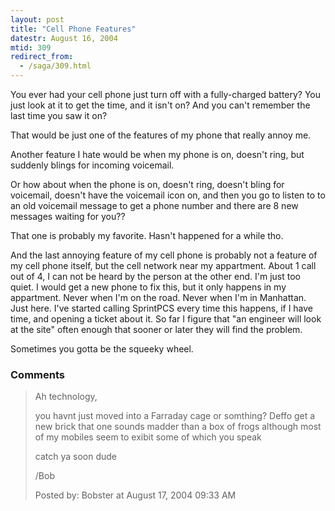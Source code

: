 ```yaml
---
layout: post
title: "Cell Phone Features"
datestr: August 16, 2004
mtid: 309
redirect_from:
  - /saga/309.html
---
```


You ever had your cell phone just turn off with a fully-charged battery?  You just look at it to get the time, and it isn't on? And you can't remember the last time you saw it on?

That would be just one of the features of my phone that really annoy me.

Another feature I hate would be when my phone is on, doesn't ring, but suddenly blings for incoming voicemail.

Or how about when the phone is on, doesn't ring, doesn't bling for voicemail, doesn't have the voicemail icon on, and then you go to listen to to an old voicemail message to get a phone number and there are 8 new messages waiting for you??

That one is probably my favorite.  Hasn't happened for a while tho.

And the last annoying feature of my cell phone is probably not a feature of my cell phone itself, but the cell network near my appartment.  About 1 call out of 4, I can not be heard by the person at the other end.  I'm just too quiet.  I would get a new phone to fix this, but it only happens in my appartment.  Never when I'm on the road. Never when I'm in Manhattan.  Just here.  I've started calling SprintPCS every time this happens, if I have time, and opening a ticket about it.  So far I figure that "an engineer will look at the site" often enough that sooner or later they will find the problem.

Sometimes you gotta be the squeeky wheel.

### Comments

<blockquote>
Ah technology,

you havnt just moved into a Farraday cage or somthing? Deffo get a new brick that one sounds madder than a box of frogs although most of my mobiles seem to exibit some of which you speak

catch ya soon dude

/Bob
<div class="comment-meta">Posted by: Bobster at August 17, 2004 09:33 AM</div> </blockquote>

